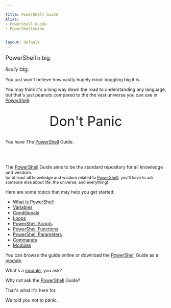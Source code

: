 ```yaml
---

Title: PowerShell Guide
Alias: 
- PowerShell Guide
- PowerShellGuide


layout: default
---
```


<span style='font-size:1.3em'>PowerShell</span> is <span style='font-size:1.2em'>big</span>.

_Really_ <span style='font-size:1.25em'>big</span>.

You just won't believe how vastly hugely mind-boggling big it is.

You may think it's a long way down the road to understanding any language,
but that's just peanuts compared to the the vast universe you can use in [PowerShell](/PowerShell).

<br/>

<div style='text-align:center'>
    <span style='font-size:3em'>
        Don't Panic
    </span>
    <br/>            
    <br/>
</div>


You have The [PowerShell](/PowerShell) Guide.

<br/>
<br/>


The [PowerShell](/PowerShell) Guide aims to be the standard repository for all knowledge and wisdom.
<br/> <span style='font-size:.9em'>(or at least all knowledge and wisdom related to [PowerShell](/PowerShell), you'll have to ask someone else about life, the universe, and everything)</span>

Here are some topics that may help you get started:

* [What Is PowerShell](/PowerShell)
* [Variables](/PowerShell/Variables)
* [Conditionals](/PowerShell/Conditionals)
* [Loops](/PowerShell/Loops)
* [PowerShell Scripts](/PowerShell/Scripts)
* [PowerShell Functions](/PowerShell/Functions)
* [PowerShell Parameters](/PowerShell/Parameters)
* [Commands](/PowerShell/Commands)
* [Modules](/PowerShell/Modules)

You can browse the guide online or download the [PowerShell](/PowerShell) Guide as a [module](/PowerShell/Modules).

What's a [module](/PowerShell/Modules), you ask?

Why not ask the [PowerShell](/PowerShell) Guide?

That's what it's here for.

We told you not to panic.
